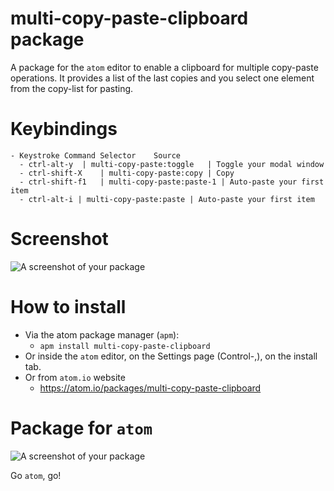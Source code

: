 # multi-copy-paste-clipboard package

A package for the `atom` editor to enable a clipboard for multiple copy-paste operations. It provides a list of the last copies and you select one element from the copy-list for pasting.

# Keybindings
```
- Keystroke	Command	Selector	Source
  - ctrl-alt-y	| multi-copy-paste:toggle	| Toggle your modal window
  - ctrl-shift-X	| multi-copy-paste:copy	| Copy	
  - ctrl-shift-f1	| multi-copy-paste:paste-1 | Auto-paste your first item
  - ctrl-alt-i | multi-copy-paste:paste | Auto-paste your first item
```

# Screenshot

![A screenshot of your package](https://raw.githubusercontent.com/Jonny-exe/multi-copy-paste-clipboard/master/screenshot.gif)

# How to install

- Via the atom package manager (`apm`):
  - `apm install multi-copy-paste-clipboard`
- Or inside the `atom` editor, on the Settings page (Control-,), on the install tab.
- Or from `atom.io` website
  - https://atom.io/packages/multi-copy-paste-clipboard

# Package for `atom`

![A screenshot of your package](https://f.cloud.github.com/assets/69169/2290250/c35d867a-a017-11e3-86be-cd7c5bf3ff9b.gif)

Go `atom`, go!
